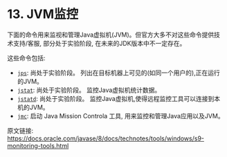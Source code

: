 # 13. JVM监控

下面的命令用来监视和管理Java虚拟机(JVM)。但官方大多不对这些命令提供技术支持/客服, 部分处于实验阶段, 在未来的JDK版本中不一定存在。


这些命令包括:

- [`jps`](1301_jps.md):    尚处于实验阶段。 列出在目标机器上可见的(如同一个用户的),正在运行的JVM。
- [`jstat`](1302_jstat.md):  尚处于实验阶段。 监控Java虚拟机统计数据。
- [`jstatd`](1303_jstatd.md): 尚处于实验阶段。 监控Java虚拟机,使得远程监控工具可以连接到本机的JVM。
- [`jmc`](1304_jmc.md):    启动 Java Mission Controla 工具, 用来监控和管理Java应用以及JVM。




原文链接: <https://docs.oracle.com/javase/8/docs/technotes/tools/windows/s9-monitoring-tools.html>

